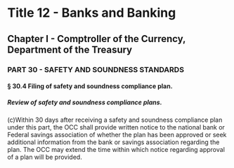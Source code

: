 
# Title 12 - Banks and Banking
## Chapter I - Comptroller of the Currency, Department of the Treasury
### PART 30 - SAFETY AND SOUNDNESS STANDARDS
#### § 30.4 Filing of safety and soundness compliance plan.
##### Review of safety and soundness compliance plans.

(c)Within 30 days after receiving a safety and soundness compliance plan under this part, the OCC shall provide written notice to the national bank or Federal savings association of whether the plan has been approved or seek additional information from the bank or savings association regarding the plan. The OCC may extend the time within which notice regarding approval of a plan will be provided.
